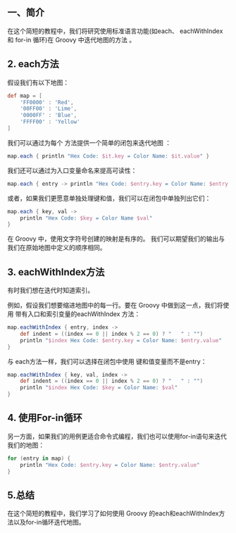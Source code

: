 ## 一、简介

在这个简短的教程中，我们将研究使用标准语言功能(如each、 eachWithIndex 和 for-in 循环)在 Groovy 中迭代地图的方法 。

## 2. each方法

假设我们有以下地图：

```groovy
def map = [
    'FF0000' : 'Red',
    '00FF00' : 'Lime',
    '0000FF' : 'Blue',
    'FFFF00' : 'Yellow'
]
```

我们可以通过为每个 方法提供一个简单的闭包来迭代地图 ：

```groovy
map.each { println "Hex Code: $it.key = Color Name: $it.value" }
```

我们还可以通过为入口变量命名来提高可读性：

```groovy
map.each { entry -> println "Hex Code: $entry.key = Color Name: $entry.value" }
```

或者，如果我们更愿意单独处理键和值，我们可以在闭包中单独列出它们：

```groovy
map.each { key, val ->
    println "Hex Code: $key = Color Name $val"
}
```

在 Groovy 中，使用文字符号创建的映射是有序的。 我们可以期望我们的输出与我们在原始地图中定义的顺序相同。

## 3. eachWithIndex方法

有时我们想在迭代时知道索引。

例如，假设我们想要缩进地图中的每一行。要在 Groovy 中做到这一点，我们将使用 带有入口和索引变量的eachWithIndex 方法：

```groovy
map.eachWithIndex { entry, index ->
    def indent = ((index == 0 || index % 2 == 0) ? "   " : "")
    println "$index Hex Code: $entry.key = Color Name: $entry.value"
}
```

与 each方法一样，我们可以选择在闭包中使用 键和值变量而不是entry：

```groovy
map.eachWithIndex { key, val, index ->
    def indent = ((index == 0 || index % 2 == 0) ? "   " : "")
    println "$index Hex Code: $key = Color Name: $val"
}
```

## 4. 使用For-in循环

另一方面，如果我们的用例更适合命令式编程，我们也可以使用for-in语句来迭代我们的地图：

```groovy
for (entry in map) {
    println "Hex Code: $entry.key = Color Name: $entry.value"
}
```

## 5.总结

在这个简短的教程中，我们学习了如何使用 Groovy 的each和eachWithIndex方法以及for-in循环迭代地图。